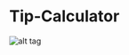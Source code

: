 Tip-Calculator
==============
![alt tag](http://www.mediafire.com/convkey/fa1f/3w7dk39339bs1urfg.jpg)

